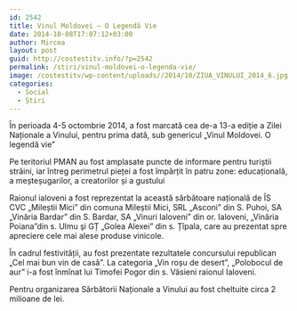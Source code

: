 ```yaml
---
id: 2542
title: Vinul Moldovei – O Legendă Vie
date: 2014-10-08T17:07:12+03:00
author: Mircea
layout: post
guid: http://costestitv.info/?p=2542
permalink: /stiri/vinul-moldovei-o-legenda-vie/
image: /costestitv/wp-content/uploads//2014/10/ZIUA_VINULUI_2014_6.jpg
categories:
  - Social
  - Știri
---
```

În perioada 4-5 octombrie 2014, a fost marcată cea de-a 13-a ediție a Zilei Naționale a Vinului, pentru prima dată, sub genericul „Vinul Moldovei.<!--more--> O legendă vie&#8221;

Pe teritoriul PMAN au fost amplasate puncte de informare pentru turiștii străini, iar întreg perimetrul pieței a fost împărțit în patru zone: educațională, a meșteșugarilor, a creatorilor și a gustului

Raionul ialoveni a fost reprezentat la această sărbătoare națională de ÎS CVC „Mileștii Mici&#8221; din comuna Mileștii Mici, SRL &#8222;Asconi&#8221; din S. Puhoi, SA &#8222;Vinăria Bardar&#8221; din S. Bardar, SA &#8222;Vinuri Ialoveni&#8221; din or. Ialoveni, &#8222;Vinăria Poiana&#8221;din s. Ulmu şi GȚ &#8222;Golea Alexei&#8221; din s. Țîpala, care au prezentat spre apreciere cele mai alese produse vinicole.

În cadrul festivității, au fost prezentate rezultatele concursului republican &#8222;Cel mai bun vin de casă&#8221;. La categoria &#8222;Vin roșu de desert&#8221;, &#8222;Polobocul de aur&#8221; i-a fost înmînat lui Timofei Pogor din s. Văsieni raionul Ialoveni.

Pentru organizarea Sărbătorii Naționale a Vinului au fost cheltuite circa 2 milioane de lei.

&nbsp;
